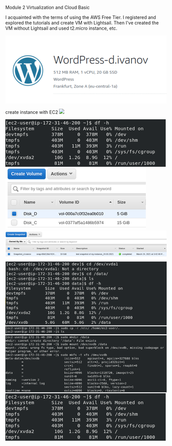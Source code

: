 Module 2 Virtualization and Cloud Basic

I acquainted with the terms of using the AWS Free Tier. I registered and explored the tutorials and create VM with Lightsail. Then I've created the VM without Lightsail and used t2.micro instance, etc.

![](https://github.com/Vorting/DevOps_online_Dnipro_2021Q2/blob/main/m2/task2.2/screenshots/screenshot_wordPress.png)

create instance with EC2
![](https://github.com/Vorting/DevOps_online_Dnipro_2021Q2/blob/main/m2/task2.2/screenshots/instance.png)


![](https://github.com/Vorting/DevOps_online_Dnipro_2021Q2/blob/main/m2/task2.2/screenshots/screenshot_1.png)
![](https://github.com/Vorting/DevOps_online_Dnipro_2021Q2/blob/main/m2/task2.2/screenshots/create_disk_D.png)
![](https://github.com/Vorting/DevOps_online_Dnipro_2021Q2/blob/main/m2/task2.2/screenshots/snapshot.png)
![](https://github.com/Vorting/DevOps_online_Dnipro_2021Q2/blob/main/m2/task2.2/screenshots/screenshot_5.png)
![](https://github.com/Vorting/DevOps_online_Dnipro_2021Q2/blob/main/m2/task2.2/screenshots/screenshot_4.png)
![](https://github.com/Vorting/DevOps_online_Dnipro_2021Q2/blob/main/m2/task2.2/screenshots/screenshot_3.png)
![](https://github.com/Vorting/DevOps_online_Dnipro_2021Q2/blob/main/m2/task2.2/screenshots/screenshot_1.png)
